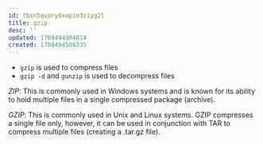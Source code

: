 ```yaml
---
id: tbxn5qvory6eapio3ziyg2l
title: gzip
desc: ''
updated: 1708494904014
created: 1708494586335
---
```


- `gzip` is used to compress files
- `gzip -d` and `gunzip` is used to decompress files

*ZIP*: This is commonly used in Windows systems and is known for its ability to hold multiple files in a single compressed package (archive).

*GZIP*: This is commonly used in Unix and Linux systems. GZIP compresses a single file only, however, it can be used in conjunction with TAR to compress multiple files (creating a .tar.gz file).

